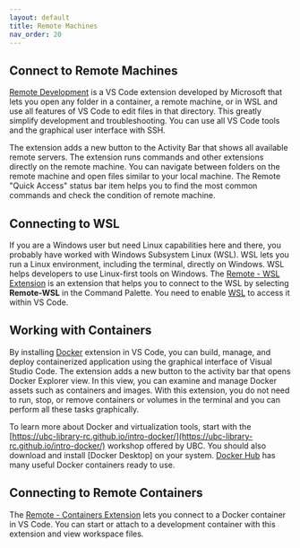 ```yaml
---
layout: default
title: Remote Machines
nav_order: 20
---
```


## Connect to Remote Machines

[Remote Development](https://marketplace.visualstudio.com/items?itemName=ms-vscode-remote.vscode-remote-extensionpack) is a VS Code extension developed by Microsoft that lets you open any folder in a container, a remote machine, or in WSL and use all features of VS Code to edit files in that directory. This greatly simplify development and troubleshooting. You can use all VS Code tools and the graphical user interface with SSH. 

The extension adds a new button to the Activity Bar that shows all available remote servers. The extension runs commands and other extensions directly on the remote machine. You can navigate between folders on the remote machine and open files similar to your local machine. The Remote "Quick Access" status bar item helps you to find the most common commands and check the condition of remote machine.

## Connecting to WSL

If you are a Windows user but need Linux capabilities here and there, you probably have worked with Windows Subsystem Linux (WSL). WSL lets you run a Linux environment, including the terminal, directly on Windows. WSL helps developers to use Linux-first tools on Windows. The [Remote - WSL Extension](https://marketplace.visualstudio.com/items?itemName=ms-vscode-remote.remote-wsl) is an extension that helps you to connect to the WSL by selecting **Remote-WSL** in the Command Palette. You need to enable [WSL](https://docs.microsoft.com/en-us/windows/wsl/install-win10) to access it within VS Code.

## Working with Containers

By installing [Docker](https://marketplace.visualstudio.com/items?itemName=ms-azuretools.vscode-docker) extension in VS Code, you can build, manage, and deploy containerized application using the graphical interface of Visual Studio Code. The extension adds a new button to the activity bar that opens Docker Explorer view. In this view, you can examine and manage Docker assets such as containers and images. With this extension, you do not need to run, stop, or remove containers or volumes in the terminal and you can perform all these tasks graphically.

To learn more about Docker and virtualization tools, start with the [https://ubc-library-rc.github.io/intro-docker/](https://ubc-library-rc.github.io/intro-docker/) workshop offered by UBC. You should also download and install [Docker Desktop] on your system. [Docker Hub](https://hub.docker.com/) has many useful Docker containers ready to use.

## Connecting to Remote Containers

The [Remote - Containers Extension](https://marketplace.visualstudio.com/items?itemName=ms-vscode-remote.remote-containers) lets you connect to a Docker container in VS Code. You can start or attach to a development container with this extension and view workspace files. 